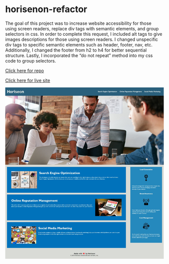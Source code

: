 # horisenon-refactor
The goal of this project was to increase website accessibility for those using screen readers, replace div tags with semantic elements, and group selectors in css. In order to complete this request, I included alt tags to give images descriptions for those using screen readers. I changed unspecific div tags to specific semantic elements such as header, footer, nav, etc. Additionally, I changed the footer from h2 to h4 for better sequential structure.  Lastly, I incorporated the “do not repeat” method into my css code to group selectors. 

[Click here for repo](https://github.com/yankamb444/horisenon-refactor)

[Click here for live site](https://yankamb444.github.io/horisenon-refactor/)

<img src="https://github.com/yankamb444/horisenon-refactor/blob/main/assets/images/screenshot.jpeg" />


